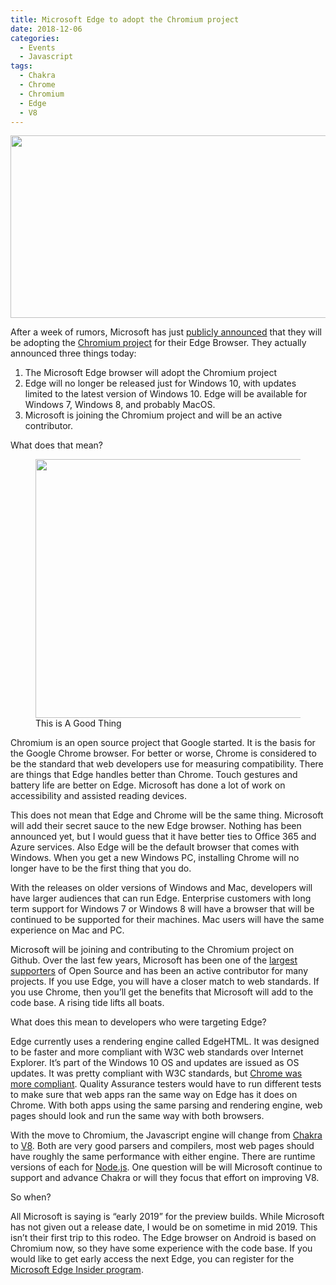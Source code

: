 ```yaml
---
title: Microsoft Edge to adopt the Chromium project
date: 2018-12-06
categories:
  - Events
  - Javascript
tags:
  - Chakra
  - Chrome
  - Chromium
  - Edge
  - V8
---
```

<img loading="lazy" class="aligncenter size-medium" src="https://i0.wp.com/photos.smugmug.com/photos/i-VdCPZTk/0/e0b15d46/M/i-VdCPZTk-M.jpg?resize=600%2C292&#038;ssl=1" width="600" height="292"  />

After a week of rumors, Microsoft has just [publicly announced](https://blogs.windows.com/windowsexperience/2018/12/06/microsoft-edge-making-the-web-better-through-more-open-source-collaboration/) that they will be adopting the [Chromium project](https://www.chromium.org/Home) for their Edge Browser. They actually announced three things today:

  1. The Microsoft Edge browser will adopt the Chromium project
  2. Edge will no longer be released just for Windows 10, with updates limited to the latest version of Windows 10. Edge will be available for Windows 7, Windows 8, and probably MacOS.
  3. Microsoft is joining the Chromium project and will be an active contributor.

What does that mean?

<figure><img loading="lazy" class="aligncenter size-medium" src="https://i1.wp.com/i.imgflip.com/2ocl0y.jpg?resize=552%2C414&#038;ssl=1" width="552" height="414"  />  
<figcaption>This is A Good Thing</figcaption></figure>

Chromium is an open source project that Google started. It is the basis for the Google Chrome browser. For better or worse, Chrome is considered to be the standard that web developers use for measuring compatibility. There are things that Edge handles better than Chrome. Touch gestures and battery life are better on Edge. Microsoft has done a lot of work on accessibility and assisted reading devices.

This does not mean that Edge and Chrome will be the same thing. Microsoft will add their secret sauce to the new Edge browser. Nothing has been announced yet, but I would guess that it have better ties to Office 365 and Azure services. Also Edge will be the default browser that comes with Windows. When you get a new Windows PC, installing Chrome will no longer have to be the first thing that you do.

With the releases on older versions of Windows and Mac, developers will have larger audiences that can run Edge. Enterprise customers with long term support for Windows 7 or Windows 8 will have a browser that will be continued to be supported for their machines. Mac users will have the same experience on Mac and PC.

Microsoft will be joining and contributing to the Chromium project on Github. Over the last few years, Microsoft has been one of the [largest](https://www.infoworld.com/article/3253948/open-source-tools/who-really-contributes-to-open-source.html) [supporters](https://www.techrepublic.com/article/who-contributes-most-to-open-source-the-answers-will-definitely-surprise-you/) of Open Source and has been an active contributor for many projects. If you use Edge, you will have a closer match to web standards. If you use Chrome, then you&#8217;ll get the benefits that Microsoft will add to the code base. A rising tide lifts all boats.

What does this mean to developers who were targeting Edge?

Edge currently uses a rendering engine called EdgeHTML. It was designed to be faster and more compliant with W3C web standards over Internet Explorer. It&#8217;s part of the Windows 10 OS and updates are issued as OS updates. It was pretty compliant with W3C standards, but [Chrome was more compliant](https://html5test.com/compare/browser/edge-18/chrome-68.html). Quality Assurance testers would have to run different tests to make sure that web apps ran the same way on Edge has it does on Chrome. With both apps using the same parsing and rendering engine, web pages should look and run the same way with both browsers.

With the move to Chromium, the Javascript engine will change from [Chakra](https://github.com/Microsoft/ChakraCore) to [V8](https://chromium.googlesource.com/v8/v8.git). Both are very good parsers and compilers, most web pages should have roughly the same performance with either engine. There are runtime versions of each for [Node.js](https://medium.com/the-node-js-collection/modernizing-node-js-with-idiomatic-javascript-f18d984dcf93). One question will be will Microsoft continue to support and advance Chakra or will they focus that effort on improving V8.

So when?

All Microsoft is saying is &#8220;early 2019&#8221; for the preview builds. While Microsoft has not given out a release date, I would be on sometime in mid 2019. This isn&#8217;t their first trip to this rodeo. The Edge browser on Android is based on Chromium now, so they have some experience with the code base. If you would like to get early access the next Edge, you can register for the [Microsoft Edge Insider program](https://www.microsoftedgeinsider.com/en-us/).
